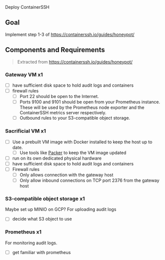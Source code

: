 Deploy ContainerSSH

## Goal

Implement step 1-3 of https://containerssh.io/guides/honeypot/

## Components and Requirements

> Extracted from https://containerssh.io/guides/honeypot/

### Gateway VM x1

- [ ] have sufficient disk space to hold audit logs and containers
- [ ] firewall rules
  - [ ] Port 22 should be open to the Internet.
  - [ ] Ports 9100 and 9101 should be open from your Prometheus instance. These will be used by the Prometheus node exporter and the ContainerSSH metrics server respectively.
  - [ ] Outbound rules to your S3-compatible object storage.

### Sacrificial VM x1

- [ ] Use a prebuilt VM image with Docker installed to keep the host up to date.
  - [ ] Use tools like [Packer](https://www.packer.io/) to keep the VM image updated
- [ ] run on its own dedicated physical hardware
- [ ] have sufficient disk space to hold audit logs and containers
- [ ] Firewall rules
  - [ ] Only allows connection with the gateway host
  - [ ] Only allow inbound connections on TCP port 2376 from the gateway host

### S3-compatible object storage x1

Maybe set up MINIO on GCP?
For uploading audit logs

- [ ] decide what S3 object to use

### Prometheus x1

For monitoring audit logs.

- [ ] get familiar with prometheus
